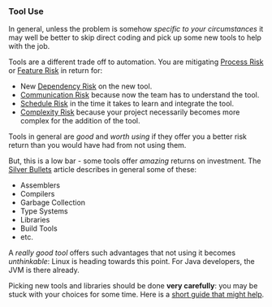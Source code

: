 

### Tool Use
 
In general, unless the problem is somehow _specific to your circumstances_ it may well be better to skip direct coding and pick up some new tools to help with the job.  

Tools are a different trade off to automation.  You are mitigating [Process Risk](../risks/Process-Risk.md) or [Feature Risk](../risks/Feature-Risk.md) in return for:
 - New [Dependency Risk](../risks/Dependency-Risk.md) on the new tool.
 - [Communication Risk](../risks/Communication-Risk.md) because now the team has to understand the tool.
 - [Schedule Risk](../risks/Scarcity-Risk.md#schedule-risk) in the time it takes to learn and integrate the tool.
 - [Complexity Risk](../risks/Complexity-Risk.md) because your project necessarily becomes more complex for the addition of the tool.

Tools in general are _good_ and _worth using_ if they offer you a better risk return than you would have had from not using them.  

But, this is a low bar -  some tools offer _amazing_ returns on investment.  The [Silver Bullets](../complexity/Silver-Bullets.md) article describes in general some of these: 
 - Assemblers
 - Compilers
 - Garbage Collection
 - Type Systems
 - Libraries
 - Build Tools
 - etc.

A _really good tool_ offers such advantages that not using it becomes _unthinkable_:  Linux is heading towards this point.   For Java developers, the JVM is there already.  

Picking new tools and libraries should be done **very carefully**:  you may be stuck with your choices for some time.  Here is a [short guide that might help](../risks/Dependency-Risk.md).
